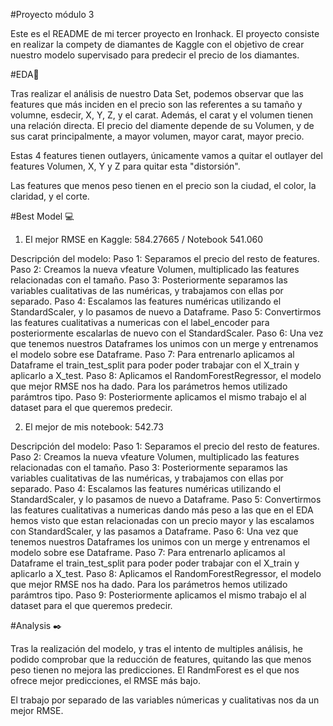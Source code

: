 #Proyecto módulo 3

Este es el README de mi tercer proyecto en Ironhack. El proyecto consiste en realizar la compety de diamantes de Kaggle con el objetivo de crear nuestro modelo supervisado para predecir el precio de los diamantes. 

#EDA📌

Tras realizar el análisis de nuestro Data Set, podemos observar que las features que más inciden en el precio son las referentes a su tamaño y volumne, esdecir, X, Y, Z, y el carat. Además, el carat y el volumen tienen una relación directa. 
El precio del diamente depende de su Volumen, y de sus carat principalmente, a mayor volumen, mayor carat, mayor precio. 

Estas 4 features tienen outlayers, únicamente vamos a quitar el outlayer del features Volumen, X, Y y Z para quitar esta "distorsión".

Las features que menos peso tienen en el precio son la ciudad, el color, la claridad, y el corte. 


#Best Model 💻

1. El mejor RMSE en Kaggle: 584.27665 / Notebook 541.060

Descripción del modelo:
Paso 1: Separamos el precio del resto de features.
Paso 2: Creamos la nueva vfeature Volumen, multiplicado las features relacionadas con el tamaño. 
Paso 3: Posteriormente separamos las variables cualitativas de las numéricas, y trabajamos con ellas por separado.
Paso 4: Escalamos las features numéricas utilizando el StandardScaler, y lo pasamos de nuevo a Dataframe. 
Paso 5: Convertirmos las features cualitativas a numericas con el label_encoder para posteriormente escalarlas de nuevo con el StandardScaler. 
Paso 6: Una vez que tenemos nuestros Dataframes los unimos con un merge y entrenamos el modelo sobre ese Dataframe. 
Paso 7: Para entrenarlo aplicamos al Dataframe el train_test_split para poder poder trabajar con el X_train y aplicarlo a X_test. 
Paso 8: Aplicamos el RandomForestRegressor, el modelo que mejor RMSE nos ha dado. Para los parámetros hemos utilizado parámtros tipo. 
Paso 9: Posteriormente aplicamos el mismo trabajo el al dataset para el que queremos predecir. 


2. El mejor de mis notebook: 542.73

Descripción del modelo:
Paso 1: Separamos el precio del resto de features.
Paso 2: Creamos la nueva vfeature Volumen, multiplicado las features relacionadas con el tamaño. 
Paso 3: Posteriormente separamos las variables cualitativas de las numéricas, y trabajamos con ellas por separado.
Paso 4: Escalamos las features numéricas utilizando el StandardScaler, y lo pasamos de nuevo a Dataframe. 
Paso 5: Convertirmos las features cualitativas a numericas dando más peso a las que en el EDA hemos visto que estan relacionadas con un precio mayor y las escalamos con StandardScaler, y las pasamos a Dataframe. 
Paso 6: Una vez que tenemos nuestros Dataframes los unimos con un merge y entrenamos el modelo sobre ese Dataframe. 
Paso 7: Para entrenarlo aplicamos al Dataframe el train_test_split para poder poder trabajar con el X_train y aplicarlo a X_test. 
Paso 8: Aplicamos el RandomForestRegressor, el modelo que mejor RMSE nos ha dado. Para los parámetros hemos utilizado parámtros tipo. 
Paso 9: Posteriormente aplicamos el mismo trabajo el al dataset para el que queremos predecir. 

#Analysis ✒️

Tras la realización del modelo, y tras el intento de multiples análisis, he podido comprobar que la reducción de features, quitando las que menos peso tienen no mejora las predicciones.
El RandmForest es el que nos ofrece mejor predicciones, el RMSE más bajo. 

El trabajo por separado de las variables númericas y cualitativas nos da un mejor RMSE.
